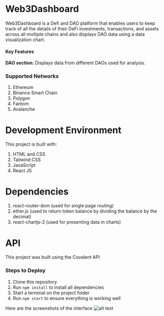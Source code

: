 
# Web3Dashboard 
Web3Dashboard is a Defi and DAO platform that enables users to keep track of all the details of their DeFi investments, transactions, and assets across all multiple chains and also displays DAO data using a data visualization chart.

#### Key Features
<b>DAO section:</b>  Displays data from different DAOs used for analysis.<br>



### Supported Networks
1. Ethereum
2. Binance Smart Chain
3. Polygon
4. Fantom
5. Avalanche


# Development Environment
This project is built with:
1. HTML and CSS
2. Tailwind CSS
3. JavaScript
4. React JS

# Dependencies
1. react-router-dom (used for single page routing)
2. ether.js (used to return token balance by dividing the balance by the decimal)
3. react-chartjs-2 (used for presenting data in charts)

# API
This project was built using the Covalent API


### Steps to Deploy
1. Clone this repository
2. Run `npm install` to install all dependencies
3. Start a terminal on the project folder
4. Run `npm start` to ensure everything is working well

Here are the screenshots of the interface 
![alt text](https://drive.google.com/file/d/10IPyrcCU2LDwaObsxlAplI4tWBiTsrLI/view?usp=share_link)
